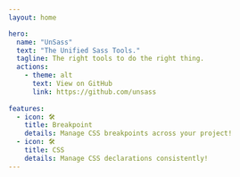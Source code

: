```yaml
---
layout: home

hero:
  name: "UnSass"
  text: "The Unified Sass Tools."
  tagline: The right tools to do the right thing.
  actions:
    - theme: alt
      text: View on GitHub
      link: https://github.com/unsass
      
features:
  - icon: 🛠️
    title: Breakpoint
    details: Manage CSS breakpoints across your project!
  - icon: 🛠️
    title: CSS
    details: Manage CSS declarations consistently!
---
```


